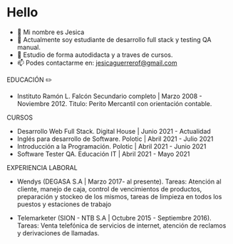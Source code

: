 <h1> Hello</h1>


- 👋 Mi nombre es Jesica
- 🌱 Actualmente soy estudiante de desarrollo full stack y testing QA manual.
- 👀 Estudio de forma autodidacta y a traves de cursos. 
- 📫 Podes contactarme en: jesicaguerrerof@gmail.com

 EDUCACIÓN :pencil2:
 - Instituto Ramón L. Falcón
Secundario completo | Marzo 2008 - Noviembre 2012.
Titulo: Perito Mercantil con orientación contable.

CURSOS
- Desarrollo Web Full Stack.
Digital House | Junio 2021 - Actualidad
- Inglés para desarrollo de Software.
Polotic | Abril 2021 - Julio 2021
- Introducción a la Programación.
Polotic | Abril 2021 - Junio 2021
- Software Tester QA.
Educación IT | Abril 2021 - Mayo 2021

EXPERIENCIA LABORAL 
- Wendys (DEGASA S.A | Marzo 2017- al presente). Tareas: Atención al cliente, manejo de caja, control de vencimientos de productos, preparación y stockeo de los mismos, 
tareas de limpieza en todos los puestos y estaciones de trabajo

- Telemarketer (SION - NTB S.A | Octubre 2015 - Septiembre 2016). Tareas: Venta telefónica de servicios de internet,
atención de reclamos y derivaciones de llamadas.

 
<!---
jesizf/jesizf is a ✨ special ✨ repository because its `README.md` (this file) appears on your GitHub profile.
You can click the Preview link to take a look at your changes.
--->
